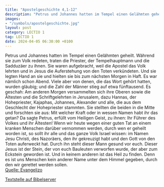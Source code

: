 ```yaml
---
title: "Apostelgeschichte 4,1-12"
description: "Petrus und Johannes hatten im Tempel einen Gelähmten geheilt. Während sie zum Volk redeten, traten die Priester, der Tempelhauptmann und die Sadduzäer zu ihnen. Sie waren aufgebracht, weil die Apostel das Volk lehrten und in Jesus die Auferstehung von den Toten verkündeten. Und s...."
images:
- "/symbols/apostelgeschichte.jpg"
layout: post
category: LECTIO 1
tag: LECTIO 1
date: 2024-04-05 06:30:00 +0100
---
```

Petrus und Johannes hatten im Tempel einen Gelähmten geheilt. Während sie zum Volk redeten, traten die Priester, der Tempelhauptmann und die Sadduzäer zu ihnen.
Sie waren aufgebracht, weil die Apostel das Volk lehrten und in Jesus die Auferstehung von den Toten verkündeten.
Und sie legten Hand an sie und hielten sie bis zum nächsten Morgen in Haft.<!--more--> Es war nämlich schon Abend.
Viele aber von denen, die das Wort gehört hatten, wurden gläubig; und die Zahl der Männer stieg auf etwa fünftausend.
Es geschah: Am anderen Morgen versammelten sich ihre Oberen sowie die Ältesten und die Schriftgelehrten in Jerusalem,
dazu Hannas, der Hohepriester, Kajaphas, Johannes, Alexander und alle, die aus dem Geschlecht der Hohepriester stammten.
Sie stellten die beiden in die Mitte und forschten sie aus: Mit welcher Kraft oder in wessen Namen habt ihr das getan?
Da sagte Petrus, erfüllt vom Heiligen Geist, zu ihnen: Ihr Führer des Volkes und ihr Ältesten!
Wenn wir heute wegen einer guten Tat an einem kranken Menschen darüber vernommen werden, durch wen er geheilt worden ist,
so sollt ihr alle und das ganze Volk Israel wissen: im Namen Jesu Christi, des Nazoräers, den ihr gekreuzigt habt und den Gott von den Toten auferweckt hat. Durch ihn steht dieser Mann gesund vor euch.
Dieser Jesus ist der Stein, der von euch Bauleuten verworfen wurde, der aber zum Eckstein geworden ist.
Und in keinem anderen ist das Heil zu finden. Denn es ist uns Menschen kein anderer Name unter dem Himmel gegeben, durch den wir gerettet werden sollen.<br>
[Quelle: Evangelizo](https://evangeliumtagfuertag.org/DE/gospel)

[Textstelle auf Bibelserver](https://www.bibleserver.com/EU/Apostelgeschichte4,1-12)
